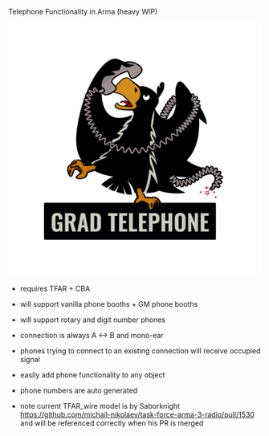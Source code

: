 Telephone Functionality in Arma (heavy WIP)

![](logo_telephone_adler.png)

* requires TFAR + CBA
* will support vanilla phone booths + GM phone booths
* will support rotary and digit number phones
* connection is always A <-> B and mono-ear
* phones trying to connect to an existing connection will receive occupied signal
* easily add phone functionality to any object
* phone numbers are auto generated


* note current TFAR_wire model is by Saborknight 
https://github.com/michail-nikolaev/task-force-arma-3-radio/pull/1530
and will be referenced correctly when his PR is merged